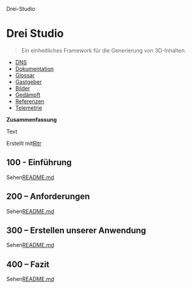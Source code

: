Drei-Studio

# Drei Studio

> Ein einheitliches Framework für die Generierung von 3D-Inhalten.

-   [DNS](./DNS.md)
-   [Dokumentation](./DOCUMENTATION.md)
-   [Glossar](./GLOSSARY.md)
-   [Gastgeber](./HOSTS.md)
-   [Bilder](./IMAGES.md)
-   [Gedämpft](./PODMAN.md)
-   [Referenzen](./REFERENCES.md)
-   [Telemetrie](./TELEMETRY.md)

**Zusammenfassung**

Text

Erstellt mit[Ritr](https://app.rytr.me)

## 100 - Einführung

Sehen[README.md](./100/README.md)

## 200 – Anforderungen

Sehen[README.md](./200/README.md)

## 300 – Erstellen unserer Anwendung

Sehen[README.md](./300/README.md)

## 400 – Fazit

Sehen[README.md](./400/README.md)
